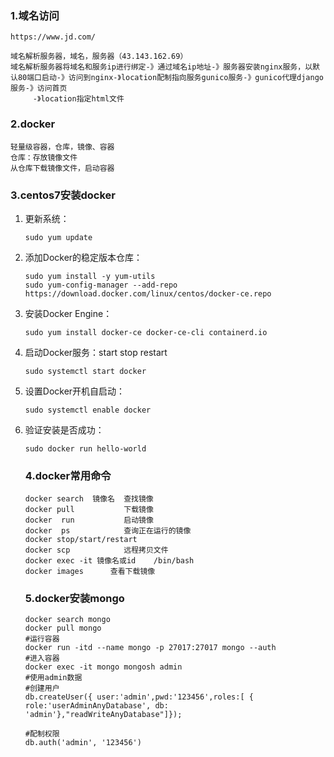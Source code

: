 ### 1.域名访问

~~~
https://www.jd.com/

域名解析服务器，域名，服务器（43.143.162.69）
域名解析服务器将域名和服务ip进行绑定-》通过域名ip地址-》服务器安装nginx服务，以默认80端口启动-》访问到nginx-》location配制指向服务gunico服务-》gunico代理django服务-》访问首页
     -》location指定html文件
~~~

### 2.docker

~~~
轻量级容器，仓库，镜像、容器
仓库：存放镜像文件
从仓库下载镜像文件，启动容器
~~~

### 3.centos7安装docker

1. 更新系统：

   ~~~
   sudo yum update
   ~~~

2. 添加Docker的稳定版本仓库：

   ~~~
   sudo yum install -y yum-utils
   sudo yum-config-manager --add-repo https://download.docker.com/linux/centos/docker-ce.repo
   ~~~

3. 安装Docker Engine：

   ~~~
   sudo yum install docker-ce docker-ce-cli containerd.io
   ~~~

4. 启动Docker服务：start stop restart

   ~~~
   sudo systemctl start docker
   ~~~

5. 设置Docker开机自启动：

   ~~~
   sudo systemctl enable docker
   ~~~

6. 验证安装是否成功：

   ~~~
   sudo docker run hello-world
   ~~~

   ### 4.docker常用命令

   ~~~
   docker search  镜像名  查找镜像
   docker pull           下载镜像
   docker  run           启动镜像
   docker  ps            查询正在运行的镜像
   docker stop/start/restart     
   docker scp            远程拷贝文件
   docker exec -it 镜像名或id    /bin/bash
   docker images      查看下载镜像
   ~~~

   ### 5.docker安装mongo

   ~~~
   docker search mongo
   docker pull mongo
   #运行容器
   docker run -itd --name mongo -p 27017:27017 mongo --auth 
   #进入容器
   docker exec -it mongo mongosh admin
   #使用admin数据
   #创建用户
   db.createUser({ user:'admin',pwd:'123456',roles:[ { role:'userAdminAnyDatabase', db: 'admin'},"readWriteAnyDatabase"]});
   
   #配制权限
   db.auth('admin', '123456')
   ~~~

   

